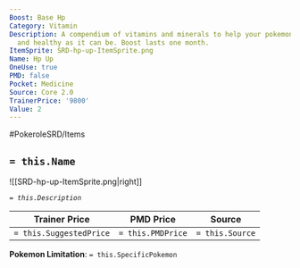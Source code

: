 ```yaml
---
Boost: Base Hp
Category: Vitamin
Description: A compendium of vitamins and minerals to help your pokemon grow as big
  and healthy as it can be. Boost lasts one month.
ItemSprite: SRD-hp-up-ItemSprite.png
Name: Hp Up
OneUse: true
PMD: false
Pocket: Medicine
Source: Core 2.0
TrainerPrice: '9800'
Value: 2
---
```


#PokeroleSRD/Items

## `= this.Name`

![[SRD-hp-up-ItemSprite.png|right]]

*`= this.Description`*

| Trainer Price           | PMD Price         | Source | 
| ----------------------- | ----------------- | ------ |
| `= this.SuggestedPrice` | `= this.PMDPrice` | `= this.Source`

**Pokemon Limitation**: `= this.SpecificPokemon`
